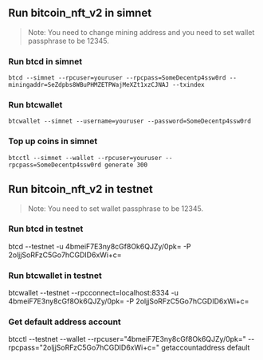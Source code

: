 
## Run bitcoin_nft_v2 in simnet
> Note: You need to change mining address and you need to set wallet passphrase to be 12345.
### Run btcd in simnet
```
btcd --simnet --rpcuser=youruser --rpcpass=SomeDecentp4ssw0rd --miningaddr=SeZdpbs8WBuPHMZETPWajMeXZt1xzCJNAJ --txindex
```

### Run btcwallet
```
btcwallet --simnet --username=youruser --password=SomeDecentp4ssw0rd
```


### Top up coins in simnet
```
btcctl --simnet --wallet --rpcuser=youruser --rpcpass=SomeDecentp4ssw0rd generate 300
```


## Run bitcoin_nft_v2 in testnet
> Note: You need to set wallet passphrase to be 12345.

### Run btcd in testnet
btcd --testnet -u 4bmeiF7E3ny8cGf8Ok6QJZy/0pk= -P 2oljjSoRFzC5Go7hCGDID6xWi+c=

### Run btcwallet in testnet
btcwallet --testnet --rpcconnect=localhost:8334 -u 4bmeiF7E3ny8cGf8Ok6QJZy/0pk= -P 2oljjSoRFzC5Go7hCGDID6xWi+c=

### Get default address account
btcctl --testnet --wallet --rpcuser="4bmeiF7E3ny8cGf8Ok6QJZy/0pk=" --rpcpass="2oljjSoRFzC5Go7hCGDID6xWi+c=" getaccountaddress default